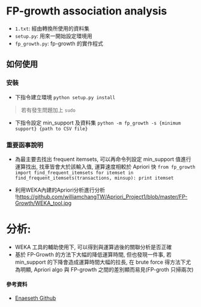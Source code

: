 # FP-growth association analysis
- `1.txt`: 經由轉換所使用的資料集
- `setup.py`: 用來一開始設定環境用
- `fp_growth.py`: fp-growth 的實作程式

## 如何使用
### 安裝
- 下指令建立環境
`python setup.py install`
>若有發生問題加上 `sudo`
- 下指令設定 min_support 及資料集
`python -m fp_growth -s {minimum support} {path to CSV file}`
### 重要函事說明
- 為最主要去找出 frequent itemsets, 可以再命令列設定 min_support 值進行運算找出, 找車皆會大於該輸入值, 運算速度相較於 Apriori 快
`from fp_growth import find_frequent_itemsets
for itemset in find_frequent_itemsets(transactions, minsup):
    print itemset`

- 利用WEKA內建的Apriori分析進行分析  
!https://github.com/williamchangTW/Apriori_Project1/blob/master/FP-Growth/WEKA_tool.jpg

# 分析:  
- WEKA 工具的輔助使用下, 可以得到與運算過後的關聯分析是否正確
- 基於 FP-Growth 的方法下大幅的降低運算時間, 但也發現一件事, 若 min_support 的下降會造成運算時間大幅的拉長, 在 brute force 得方法下尤為明顯, Apriori algo 與 FP-growth 之間的差別顯而易見(FP-groth 只掃兩次)

#### 參考資料
- [Enaeseth Github](http://github.com/enaeseth/)
